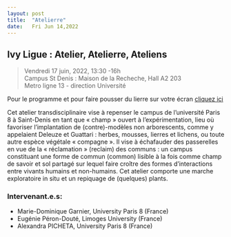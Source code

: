 ```yaml
---
layout: post
title:  "Atelierre"
date:   Fri Jun 14,2022
---
```


## Ivy Ligue : Atelier, Atelierre, Ateliens

> Vendredi 17 juin, 2022, 13:30 -16h <br>
> Campus St Denis : Maison de la Recheche, Hall A2 203 <br>
> Metro ligne 13 - direction Université <br>

Pour le programme et pour faire pousser du lierre sur votre écran [cliquez ici](https://maridogarnier.com/ivy/ivy)

Cet atelier transdisciplinaire vise à repenser le campus de l’université Paris 8 à Saint-Denis en tant que
« champ » ouvert à l’expérimentation, lieu où favoriser l’implantation de (contre)-modèles non
arborescents, comme y appelaient Deleuze et Guattari : herbes, mousses, lierres et lichens, ou toute
autre espèce végétale « compagne ».
Il vise à échafauder des passerelles en vue de la « réclamation » (reclaim) des communs : un campus
constituant une forme de commun (common) lisible à la fois comme champ de savoir et sol partagé
sur lequel faire croître des formes d’interactions entre vivants humains et non-humains.
Cet atelier comporte une marche exploratoire in situ et un repiquage de (quelques) plants.


### Intervenant.e.s:

* Marie-Dominique Garnier, University Paris 8 (France)
* Eugénie Péron-Douté, Limoges University (France)
* Alexandra PICHETA, University Paris 8 (France)
